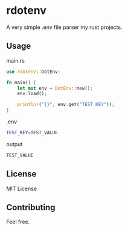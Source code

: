 # rdotenv

A very simple .env file parser my rust projects.

## Usage

main.rs
```rust
use rdotenv::DotEnv;

fn main() {
    let mut env = DotEnv::new();
    env.load();

    println!("{}", env.get("TEST_KEY"));
}
```

.env
```bash
TEST_KEY=TEST_VALUE
```

output
```bash
TEST_VALUE
```

## License

MIT License

## Contributing

Feel free.